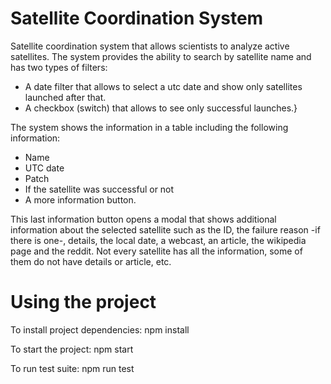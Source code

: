 # Satellite Coordination System
Satellite coordination system that allows scientists to analyze active satellites.
The system provides the ability to search by satellite name and has two types of filters: 
- A date filter that allows to select a utc date and show only satellites launched after that.
- A checkbox (switch) that allows to see only successful launches.}

The system shows the information in a table including the following information:
- Name
- UTC date
- Patch
- If the satellite was successful or not
- A more information button.

This last information button opens a modal that shows additional information about the selected satellite such as the ID, the failure reason -if there is one-, details, the local date, a webcast, an article, the wikipedia page and the reddit. Not every satellite has all the information, some of them do not have details or article, etc.

# Using the project
To install project dependencies: npm install

To start the project: npm start

To run test suite: npm run test
